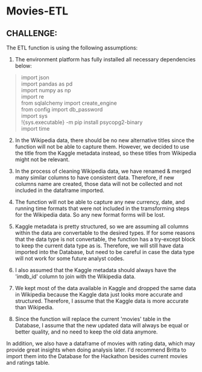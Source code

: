 # Movies-ETL

## CHALLENGE:

The ETL function is using the following assumptions:
1. The environment platform has fully installed all necessary dependencies below:

> import json  
> import pandas as pd  
> import numpy as np  
> import re  
> from sqlalchemy import create_engine  
> from config import db_password  
> import sys  
> !{sys.executable} -m pip install psycopg2-binary  
> import time  

2. In the Wikipedia data, there should be no new alternative titles since the function will not be able to capture them. However, we decided to use the title from the Kaggle metadata instead, so these titles from Wikipedia might not be relevant.

3. In the process of cleaning Wikipedia data, we have renamed & merged many similar columns to have consistent data. Therefore, if new columns name are created, those data will not be collected and not included in the dataframe imported.

4. The function will not be able to capture any new currency, date, and running time formats that were not included in the tramsforming steps for the Wikipedia data. So any new format forms will be lost.

5. Kaggle metadata is pretty structured, so we are assuming all columns within the data are convertable to the desired types. If for some reasons that the data type is not convertable, the function has a try-except block to keep the current data type as is. Therefore, we will still have data imported into the Database, but need to be careful in case the data type will not work for some future analyst codes.

6. I also assumed that the Kaggle metadata should always have the 'imdb_id' column to join with the Wikipedia data.

7. We kept most of the data available in Kaggle and dropped the same data in Wikipedia because the Kaggle data just looks more accurate and structured. Therefore, I assume that the Kaggle data is more accurate than Wikipedia.

8. Since the function will replace the current 'movies' table in the Database, I assume that the new updated data will always be equal or better quality, and no need to keep the old data anymore.

In addition, we also have a dataframe of movies with rating data, which may provide great insights when doing analysis later. I'd recommend Britta to import them into the Database for the Hackathon besides current movies and ratings table.
